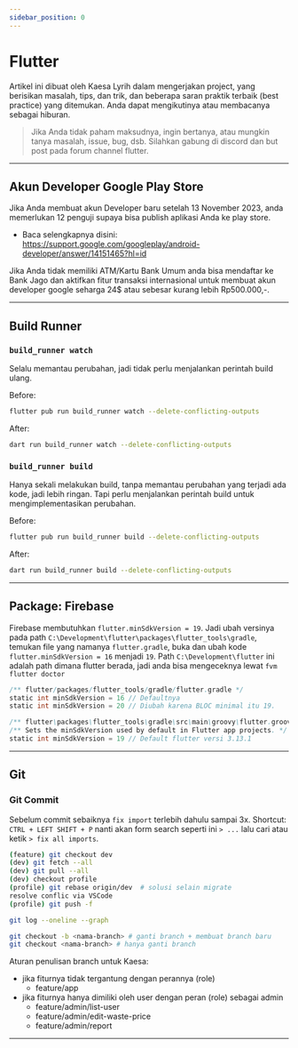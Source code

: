 ```yaml
---
sidebar_position: 0
---
```

# Flutter

Artikel ini dibuat oleh Kaesa Lyrih dalam mengerjakan project, yang berisikan masalah, tips, dan trik, dan beberapa saran praktik terbaik (best practice) yang ditemukan. Anda dapat mengikutinya atau membacanya sebagai hiburan.

> Jika Anda tidak paham maksudnya, ingin bertanya, atau mungkin tanya masalah, issue, bug, dsb.
> Silahkan gabung di discord dan but post pada forum channel flutter.

---
## Akun Developer Google Play Store

Jika Anda membuat akun Developer baru setelah 13 November 2023, anda memerlukan 12 penguji supaya bisa publish aplikasi Anda ke play store. 
- Baca selengkapnya disini: https://support.google.com/googleplay/android-developer/answer/14151465?hl=id

Jika Anda tidak memiliki ATM/Kartu Bank Umum anda bisa mendaftar ke Bank Jago dan aktifkan fitur transaksi internasional untuk membuat akun developer google seharga 24$ atau sebesar kurang lebih Rp500.000,-.

---
## Build Runner

### `build_runner watch`

Selalu memantau perubahan, jadi tidak perlu menjalankan perintah build ulang.

Before:

```bash
flutter pub run build_runner watch --delete-conflicting-outputs
```

After:

```bash
dart run build_runner watch --delete-conflicting-outputs
```

### `build_runner build`

Hanya sekali melakukan build, tanpa memantau perubahan yang terjadi ada kode, jadi lebih ringan. Tapi perlu menjalankan perintah build untuk mengimplementasikan perubahan.

Before:

```bash
flutter pub run build_runner build --delete-conflicting-outputs
```

After:

```bash
dart run build_runner build --delete-conflicting-outputs
```

---
## Package: Firebase

Firebase membutuhkan `flutter.minSdkVersion = 19`. 
Jadi ubah versinya pada path `C:\Development\flutter\packages\flutter_tools\gradle`, temukan file yang namanya `flutter.gradle`, buka dan ubah kode `flutter.minSdkVersion = 16` menjadi `19`.
Path `C:\Development\flutter` ini adalah path dimana flutter berada, jadi anda bisa mengeceknya lewat `fvm flutter doctor`

```gradle
/** flutter/packages/flutter_tools/gradle/flutter.gradle */
static int minSdkVersion = 16 // Defaultnya
static int minSdkVersion = 20 // Diubah karena BLOC minimal itu 19.

/** flutter\packages\flutter_tools\gradle\src\main\groovy\flutter.groovy*/
/** Sets the minSdkVersion used by default in Flutter app projects. */
static int minSdkVersion = 19 // Default flutter versi 3.13.1
```

---
## Git

### Git Commit

Sebelum commit sebaiknya `fix import` terlebih dahulu sampai 3x. Shortcut: `CTRL + LEFT SHIFT + P` nanti akan form search seperti ini `> ...` lalu cari atau ketik `> fix all imports`.

```bash
(feature) git checkout dev
(dev) git fetch --all
(dev) git pull --all
(dev) checkout profile
(profile) git rebase origin/dev  # solusi selain migrate
resolve conflic via VSCode
(profile) git push -f
```

```bash
git log --oneline --graph
```

```bash
git checkout -b <nama-branch> # ganti branch + membuat branch baru
git checkout <nama-branch> # hanya ganti branch
```

Aturan penulisan branch untuk Kaesa:

- jika fiturnya tidak tergantung dengan perannya (role)
  - feature/app
- jika fiturnya hanya dimiliki oleh user dengan peran (role) sebagai admin
  - feature/admin/list-user
  - feature/admin/edit-waste-price
  - feature/admin/report

---